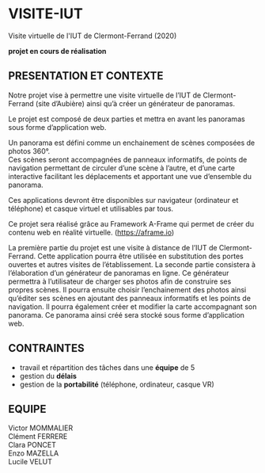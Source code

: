 # VISITE-IUT
Visite virtuelle de l'IUT de Clermont-Ferrand   (2020)

__projet en cours de réalisation__

## PRESENTATION ET CONTEXTE

Notre projet vise à permettre une visite virtuelle de l’IUT de Clermont-Ferrand (site d’Aubière) ainsi qu’à créer un générateur de panoramas.  

Le projet est composé de deux parties et mettra en avant les panoramas sous forme d’application web.  

Un panorama est défini comme un enchainement de scènes composées de photos 360°.  
Ces scènes seront accompagnées de panneaux informatifs, de points de navigation permettant de circuler
d’une scène à l’autre, et d’une carte interactive facilitant les déplacements et apportant une vue
d’ensemble du panorama.  

Ces applications devront être disponibles sur navigateur (ordinateur et téléphone) et casque virtuel et utilisables par tous. 

Ce projet sera réalisé grâce au Framework A-Frame qui permet de créer du contenu web en réalité virtuelle. (https://aframe.io)
 
 La première partie du projet est une visite à distance de l’IUT de Clermont-Ferrand. Cette application pourra être utilisée en substitution des portes ouvertes et autres visites de l’établissement.
 La seconde partie consistera à l’élaboration d’un générateur de panoramas en ligne. Ce générateur permettra à l’utilisateur de charger ses photos afin de construire ses propres scènes. Il pourra ensuite choisir l’enchainement des photos ainsi qu’éditer ses scènes en ajoutant des panneaux informatifs et les points de navigation. Il pourra également créer et modifier la carte accompagnant son panorama.
Ce panorama ainsi créé sera stocké sous forme d’application web.

## CONTRAINTES

* travail et répartition des tâches dans une __équipe__ de 5
* gestion du __délais__
* gestion de la __portabilité__ (téléphone, ordinateur, casque VR)

## EQUIPE

Victor MOMMALIER  
Clément FERRERE  
Clara PONCET   
Enzo MAZELLA  
Lucile VELUT  
